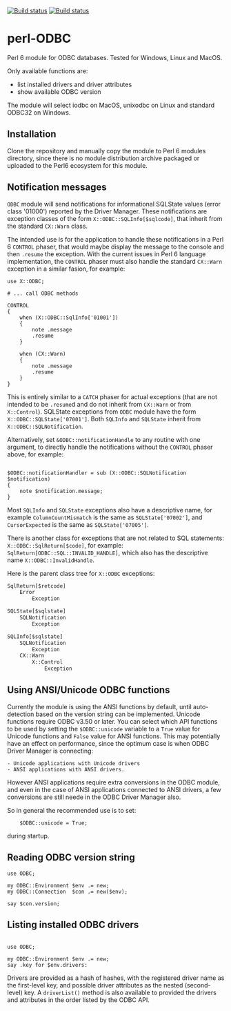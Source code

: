 [![Build status](https://ci.appveyor.com/api/projects/status/n558pyl787ymf3bd/branch/master?svg=true)](https://ci.appveyor.com/project/terminatorul/perl-odbc/branch/master)
[![Build status](https://travis-ci.org/terminatorul/perl-ODBC.svg?branch=master)](https://travis-ci.org/terminatorul/perl-ODBC)

# perl-ODBC
Perl 6 module for ODBC databases. Tested for Windows, Linux and MacOS.

Only available functions are:
 - list installed drivers and driver attributes
 - show available ODBC version
 
The module will select iodbc on MacOS, unixodbc on Linux and standard ODBC32 on Windows.

## Installation
Clone the repository and manually copy the module to Perl 6 modules directory, since there is no module distribution archive packaged or uploaded to the Perl6 ecosystem for this module.

## Notification messages
`ODBC` module will send notifications for informational SQLState values (error class '01000') reported by the Driver Manager. These notifications are exception classes of the form `X::ODBC::SQLInfo[$sqlcode]`, that inherit from the standard `CX::Warn` class.

The intended use is for the application to handle these notifications in a Perl 6 `CONTROL` phaser, that would maybe display the message to the console and then `.resume` the exception. With the current issues in Perl 6 language implementation, the `CONTROL` phaser must also handle the standard `CX::Warn` exception in a similar fasion, for example:

```perl6
use X::ODBC;

# ... call ODBC methods

CONTROL
{
    when (X::ODBC::SqlInfo['01001'])
    {
        note .message
        .resume
    }

    when (CX::Warn)
    {
        note .message
        .resume
    }
}
```

This is entirely similar to a `CATCH` phaser for actual exceptions (that are not intended to be `.resume`d and do not inherit from `CX::Warn` or from `X::Control`). SQLState exceptions from `ODBC` module have the form `X::ODBC::SQLState['07001']`. Both `SQLInfo` and `SQLState` inherit from `X::ODBC::SQLNotification`.

Alternatively, set `&ODBC::notificationHandle` to any routine with one argument, to directly handle the notifications without the `CONTROL` phaser above, for example:
```perl6

$ODBC::notificationHandler = sub (X::ODBC::SQLNotification $notification)
{
    note $notification.message;
}
```

Most `SQLInfo` and `SQLState` exceptions also have a descriptive name, for example `ColumnCountMismatch` is the same as `SQLState['07002']`, and `CursorExpected` is the same as `SQLState['07005']`.

There is another class for exceptions that are not related to SQL statements: `X::ODBC::SqlReturn[$code]`, for example: `SqlReturn[ODBC::SQL::INVALID_HANDLE]`, which also has the descriptive name `X::ODBC::InvalidHandle`.

Here is the parent class tree for `X::ODBC` exceptions:

```txt
SqlReturn[$retcode]
    Error
        Exception

SQLState[$sqlstate]
    SQLNotification
        Exception

SQLInfo[$sqlstate]
    SQLNotification
        Exception
    CX::Warn
        X::Control
            Exception
```

## Using ANSI/Unicode ODBC functions

Currently the module is using the ANSI functions by default, until auto-detection based on the version string can be implemented. Unicode functions require ODBC v3.50 or later. You can select which API functions to be used by setting the `$ODBC::unicode` variable to a `True` value for Unicode functions and `False` value for ANSI functions. This may potentially have an effect on performance, since the optimum case is when ODBC Driver Manager is connecting:

    - Unicode applications with Unicode drivers
    - ANSI applications with ANSI drivers.

However ANSI applications require extra conversions in the ODBC module, and even in the case of ANSI applications connected to ANSI drivers, a few conversions are still neede in the ODBC Driver Manager also.

So in general the recommended use is to set:
```perl6
    $ODBC::unicode = True;
```
during startup.

## Reading ODBC version string
```perl6
use ODBC;

my ODBC::Environment $env .= new;
my ODBC::Connection  $con .= new($env);

say $con.version;
```

##  Listing installed ODBC drivers

```perl6

use ODBC;

my ODBC::Environment $env .= new;
say .key for $env.drivers:
```
Drivers are provided as a hash of hashes, with the registered driver name as the first-level key, and possible driver attributes as the nested (second-level) key. A `driverList()` method is also available to provided the drivers and attributes in the order listed by the ODBC API.
